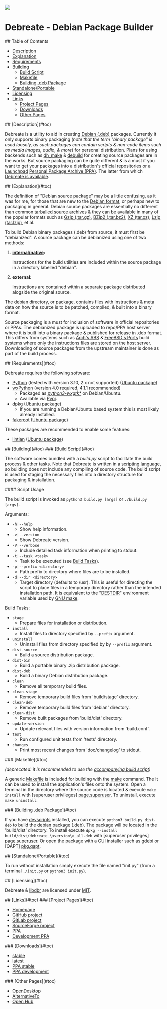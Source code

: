 
![][icon]

# Debreate - Debian Package Builder


<a name="toc">
## Table of Contents
</a>

- [Description](#description)
- [Explanation](#explanation)
- [Requirements](#requirements)
- [Building](#build)
    - [Build Script](#build-script)
    - [Makefile](#build-make)
    - [Building .deb Package](#build-deb)
- [Standalone/Portable](#portable)
- [Licensing](#licensing)
- [Links](#links)
    - [Project Pages](#links-proj)
    - [Downloads](#links-dl)
    - [Other Pages](#links-other)


<a name="description">
## [Description](#toc)
</a>

Debreate is a utility to aid in creating [Debian (.deb)][page.deb] packages. Currently it only
supports binary packaging (_note that the term "binary package" is used loosely, as such packages
can contain scripts & non-code items such as media images, audio, & more_) for personal
distribution. Plans for using backends such as [dh_make][home.dh-make] & [debuild][pkg.devscripts]
for creating source packages are in the works. But source packaging can be quite different & is a
must if you want to get your packages into a distribution's official repositories or a
[Launchpad][home.launchpad] [Personal Package Archive (PPA)][page.ppa]. The latter from which
[Debreate is available][ppa.debreate].


<a name="explanation">
## [Explanation](#toc)
</a>

The definition of "Debian source package" may be a little confusing, as it was for me, for those
that are new to the [Debian format][deb-policy], or perhaps new to packaging in general. Debian
source packages are essentially no different than common [tarballed source archives][page.tar] &
they can be available in many of the popular formats such as [Gzip (.tar.gz)][home.gzip],
[BZip2 (.tar.bz2)][home.bzip2], [XZ (tar.xz)][home.xz-utils], [Lzip (tar.lzip)][home.lzip], et al.

To build Debian binary packages (.deb) from source, it must first be "debianized". A source package
can be debianized using one of two methods:

1. __[internal/native][deb-policy.native]:__

    Instructions for the build utilities
    are included within the source package in a directory labelled "debian".

2. __external:__

    Instructions are contained within a separate package distributed alogside the original source.

The debian directory, or package, contains files with instructions & meta data on how the source is
to be patched, compiled, & built into a binary format.

Source packaging is a must for inclusion of software in official repositories or PPAs. The
debianized package is uploaded to repo/PPA host server where it is built into a binary package &
published for release in .deb format. This differs from systems such as [Arch's ABS][bs.arch] &
[FreeBSD's Ports][bs.freebsd] build systems where only the instructions files are stored on the
host server. Downloading of source packages from the upstream maintainer is done as part of the
build process.


<a name="requirements">
## [Requirements](#toc)
</a>

Debreate requires the following software:

- [Python][home.python] (tested with version 3.10, 2.x not supported) ([Ubuntu package][pkg.python3])
- [wxPython][home.wxpython] (version 4.0 required, 4.1.1 recommended)
    - Packaged as [_python3-wxgtk*_][pkg.wxpython] on Debian/Ubuntu.
    - Available via [Pypi][pip.wxpython].
- [dpkg][home.dpkg] ([Ubuntu package][pkg.dpkg])
    - If you are running a Debian/Ubuntu based system this is most likely already installed.
- [fakeroot][home.fakeroot] ([Ubuntu package][pkg.fakeroot])

These packages are recommended to enable some features:

- [lintian][home.lintian] ([Ubuntu package][pkg.lintian])


<a name="build">
## [Building](#toc)
</a>

<a name="build-script">
### [Build Script](#toc)
</a>

The software comes bundled with a _build.py_ script to facilitate the build process & other tasks.
Note that Debreate is written in a [scripting language][page.scripting], so building does not
include any compiling of source code. The build script is used for staging the necessary files into
a directory structure for packaging & installation.

<a name="build-script-usage">
#### Script Usage
</a>

The build script is invoked as `python3 build.py [args]` or `./build.py [args]`.

<a name="build-script-args">
Arguments:
</a>

- `-h|--help`
    - Show help information.
- `-v|--version`
    - Show Debreate version.
- `-V|--verbose`
    - Include detailed task information when printing to stdout.
- `-t|--task <task>`
    - Task to be executed (see [Build Tasks](#build-script-tasks)).
- `-p|--prefix <directory>`
    - Path prefix to directory where files are to be installed.
- `-d|--dir <directory>`
    - Target directory (defaults to /usr). This is useful for directing the script to place files
      in a temporary directory rather than the intended installation path. It is equivalent to the
      "[DESTDIR][bs.gnu-destdir]" environment variable used by [GNU make][bs.gnu-make].

<a name="build-script-tasks">
Build Tasks:
</a>

- `stage`
    - Prepare files for installation or distribution.
- `install`
    - Install files to directory specified by `--prefix` argument.
- `uninstall`
    - Uninstall files from directory specified by by `--prefix` argument.
- `dist-source`
    - Build a source distribution package.
- `dist-bin`
    - Build a portable binary .zip distribution package.
- `dist-deb`
    - Build a binary Debian distribution package.
- `clean`
    - Remove all temporary build files.
- `clean-stage`
    - Remove temporary build files from 'build/stage' directory.
- `clean-deb`
    - Remove temporary build files from 'debian' directory.
- `clean-dist`
    - Remove built packages from 'build/dist' directory.
- `update-version`
    - Update relevant files with version information from 'build.conf'.
- `test`
    - Run configured unit tests from 'tests' directory.
- `changes`
    - Print most recent changes from 'doc/changelog' to stdout.


<a name="build-make">
### [Makefile](#toc)
</a>

_(deprecated: it is recommended to use the [accompanying build script](#build-script))_

A generic [Makefile][page.makefile] is included for building with the [make][page.make] command. The
It can be used to install the application's files onto the system. Open a terminal in the directory
where the source code is located & execute `make install` with [superuser privileges]
[page.superuser]. To uninstall, execute `make uninstall`.


<a name="build-deb">
### [Building .deb Package](#toc)
</a>

If you have [devscripts][pkg.devscripts] installed, you can execute `python3 build.py dist-deb` to
build the debian package (.deb). The package will be located in the 'build/dist' directory. To
install execute `dpkg --install build/dist/debreate_\<version\>_all.deb` with [superuser privileges]
[page.superuser]. Or open the package with a GUI installer such as [gdebi][pkg.gdebi] or [QAPT]
[pkg.qapt].


<a name="portable">
## [Standalone/Portable](#toc)
</a>

To run without installation simply execute the file named "init.py" (from a terminal `./init.py` or
`python3 init.py`).

<a name="licensing">
## [Licensing](#toc)
</a>

Debreate & [libdbr][proj.gh.libdbr] are licensed under [MIT](LICENSE.txt).


<a name="links">
## [Links](#toc)
</a>


<a name="links-proj">
### [Project Pages](#toc)

- [Homepage](https://debreate.github.io/)
- [GitHub project][proj.gh]
- [GitLab project][proj.gl]
- [SourceForge project][proj.sf]
- [PPA][ppa.debreate]
- [Development PPA][ppa.debreate-dev]


<a name="links-dl">
### [Downloads](#toc)
</a>

- [stable](https://github.com/debreate/debreate/releases/latest)
- [latest](https://github.com/debreate/debreate/releases)
- [PPA stable][ppa.debreate]
- [PPA development][ppa.debreate-dev]


<a name="links-other">
### [Other Pages](#toc)
</a>

- [OpenDesktop](https://www.opendesktop.org/p/1129667)
- [AlternativeTo](https://alternativeto.net/software/debreate/)
- [Open Hub](https://www.openhub.net/p/debreate)


[icon]: bitmaps/icon/64/logo.png

[bs.arch]: https://wiki.archlinux.org/title/Arch_Build_System
[bs.freebsd]: https://www.freebsd.org/ports/
[bs.gnu]: https://www.gnu.org/software/automake/manual/html_node/GNU-Build-System.html
[bs.gnu-destdir]: https://www.gnu.org/prep/standards/html_node/DESTDIR.html
[bs.gnu-make]: https://www.gnu.org/software/make/

[deb-policy]: https://www.debian.org/doc/debian-policy/
[deb-policy.native]: https://www.debian.org/doc/manuals/maint-guide/advanced.en.html#native-dh-make

[home.bzip2]: https://sourceware.org/bzip2/
[home.dh-make]: https://salsa.debian.org/debian/dh-make
[home.dpkg]: https://wiki.debian.org/Teams/Dpkg
[home.fakeroot]: https://salsa.debian.org/clint/fakeroot
[home.gzip]: https://www.gzip.org/
[home.launchpad]: https://launchpad.net/
[home.lintian]: https://lintian.debian.org/
[home.lzip]: https://www.nongnu.org/lzip/
[home.python]: https://python.org/
[home.wxpython]: https://wxpython.org/
[home.xz-utils]: https://tukaani.org/xz/

[page.deb]: https://wikipedia.org/wiki/Deb_(file_format)
[page.make]: https://en.wikipedia.org/wiki/Make_(software)
[page.makefile]: https://wikipedia.org/wiki/Makefile
[page.ppa]: https://wikipedia.org/wiki/Ubuntu#Package_Archives
[page.scripting]: https://wikipedia.org/wiki/Scripting_language
[page.superuser]: https://wikipedia.org/wiki/Superuser
[page.tar]: https://wikipedia.org/wiki/Tar_(computing)

[pip.wxpython]: https://pypi.org/project/wxPython/

[pkg.devscripts]: https://packages.ubuntu.com/devscripts
[pkg.dh-make]: https://packages.ubuntu.com/dh-make
[pkg.dpkg]: https://packages.ubuntu.com/dpkg
[pkg.fakeroot]: https://packages.ubuntu.com/fakeroot
[pkg.gdebi]: https://packages.ubuntu.com/gdebi
[pkg.gvfs-bin]: https://packages.ubuntu.com/gvfs-bin
[pkg.lintian]: http://packages.ubuntu.com/lintian
[pkg.python3]: https://packages.ubuntu.com/python3
[pkg.qapt]: https://packages.ubuntu.com/qapt-deb-installer
[pkg.wxpython]: https://packages.ubuntu.com/python3-wxgtk4.0

[ppa.debreate]: https://launchpad.net/~antumdeluge/+archive/ubuntu/debreate
[ppa.debreate-dev]: https://launchpad.net/~antumdeluge/+archive/ubuntu/debreate-dev

[proj.gh]: https://github.com/debreate/debreate
[proj.gh.libdbr]: https://github.com/debreate/libdbr
[proj.gl]: https://gitlab.com/AntumDeluge/debreate
[proj.sf]: https://sourceforge.net/projects/debreate
